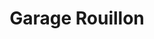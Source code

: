 ---
title: "Garage Rouillon"
url: /saint-germain-le-chatelet/garage-rouillon/
shop: Autowerkstatt
---
